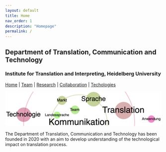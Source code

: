 ```yaml
---
layout: default
title: Home
nav_order: 1
description: "Homepage"
permalink: /
---
```


## Department of Translation, Communication and Technology
### Institute for Translation and Interpreting, Heidelberg University

[Home](index.md) | [Team](people.md) | [Research](research.md) | [Collaboration](collaboration.md) | [Techologies](techlabs.md)

![Image](/assets/img/TTC-logo02-22.12.50.png)

The Department of Translation, Communication and Technology has been founded in 2020 with an aim to develop understanding of the technological impact on translation process.
